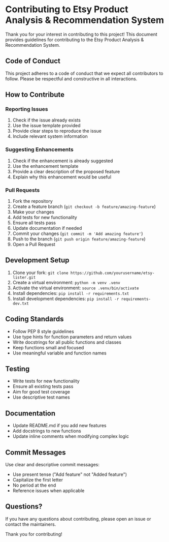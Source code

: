 # Contributing to Etsy Product Analysis & Recommendation System

Thank you for your interest in contributing to this project! This document provides guidelines for contributing to the Etsy Product Analysis & Recommendation System.

## Code of Conduct

This project adheres to a code of conduct that we expect all contributors to follow. Please be respectful and constructive in all interactions.

## How to Contribute

### Reporting Issues

1. Check if the issue already exists
2. Use the issue template provided
3. Provide clear steps to reproduce the issue
4. Include relevant system information

### Suggesting Enhancements

1. Check if the enhancement is already suggested
2. Use the enhancement template
3. Provide a clear description of the proposed feature
4. Explain why this enhancement would be useful

### Pull Requests

1. Fork the repository
2. Create a feature branch (`git checkout -b feature/amazing-feature`)
3. Make your changes
4. Add tests for new functionality
5. Ensure all tests pass
6. Update documentation if needed
7. Commit your changes (`git commit -m 'Add amazing feature'`)
8. Push to the branch (`git push origin feature/amazing-feature`)
9. Open a Pull Request

## Development Setup

1. Clone your fork: `git clone https://github.com/yourusername/etsy-lister.git`
2. Create a virtual environment: `python -m venv .venv`
3. Activate the virtual environment: `source .venv/bin/activate`
4. Install dependencies: `pip install -r requirements.txt`
5. Install development dependencies: `pip install -r requirements-dev.txt`

## Coding Standards

- Follow PEP 8 style guidelines
- Use type hints for function parameters and return values
- Write docstrings for all public functions and classes
- Keep functions small and focused
- Use meaningful variable and function names

## Testing

- Write tests for new functionality
- Ensure all existing tests pass
- Aim for good test coverage
- Use descriptive test names

## Documentation

- Update README.md if you add new features
- Add docstrings to new functions
- Update inline comments when modifying complex logic

## Commit Messages

Use clear and descriptive commit messages:
- Use present tense ("Add feature" not "Added feature")
- Capitalize the first letter
- No period at the end
- Reference issues when applicable

## Questions?

If you have any questions about contributing, please open an issue or contact the maintainers.

Thank you for contributing!
